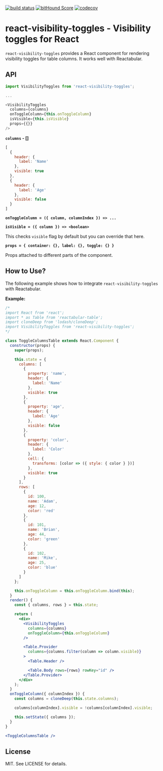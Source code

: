 [![build status](https://secure.travis-ci.org/reactabular/react-visibility-toggles.svg)](http://travis-ci.org/reactabular/react-visibility-toggles) [![bitHound Score](https://www.bithound.io/github/reactabular/react-visibility-toggles/badges/score.svg)](https://www.bithound.io/github/reactabular/react-visibility-toggles) [![codecov](https://codecov.io/gh/reactabular/react-visibility-toggles/branch/master/graph/badge.svg)](https://codecov.io/gh/reactabular/react-visibility-toggles)

# react-visibility-toggles - Visibility toggles for React

`react-visibility-toggles` provides a React component for rendering visibility toggles for table columns. It works well with Reactabular.

## API

```javascript
import VisibilityToggles from 'react-visibility-toggles';

...

<VisibilityToggles
  columns={columns}
  onToggleColumn={this.onToggleColumn}
  isVisible={this.isVisible}
  props={{}}
/>
```

**`columns` - [<column>]**

```javascript
[
  {
    header: {
      label: 'Name'
    },
    visible: true
  },
  {
    header: {
      label: 'Age'
    },
    visible: false
  }
]
```

**`onToggleColumn = ({ column, columnIndex }) => ...`**

**`isVisible = ({ column }) => <boolean>`**

This checks `visible` flag by default but you can override that here.

**`props = { container: {}, label: {}, toggle: {} }`**

Props attached to different parts of the component.

## How to Use?

The following example shows how to integrate `react-visibility-toggles` with Reactabular.

**Example:**

```jsx
/*
import React from 'react';
import * as Table from 'reactabular-table';
import cloneDeep from 'lodash/cloneDeep';
import VisibilityToggles from 'react-visibility-toggles';
*/

class ToggleColumnsTable extends React.Component {
  constructor(props) {
    super(props);

    this.state = {
      columns: [
        {
          property: 'name',
          header: {
            label: 'Name'
          },
          visible: true
        },
        {
          property: 'age',
          header: {
            label: 'Age'
          },
          visible: false
        },
        {
          property: 'color',
          header: {
            label: 'Color'
          },
          cell: {
            transforms: [color => ({ style: { color } })]
          },
          visible: true
        }
      ],
      rows: [
        {
          id: 100,
          name: 'Adam',
          age: 12,
          color: 'red'
        },
        {
          id: 101,
          name: 'Brian',
          age: 44,
          color: 'green'
        },
        {
          id: 102,
          name: 'Mike',
          age: 25,
          color: 'blue'
        }
      ]
    };

    this.onToggleColumn = this.onToggleColumn.bind(this);
  }
  render() {
    const { columns, rows } = this.state;

    return (
      <div>
        <VisibilityToggles
          columns={columns}
          onToggleColumn={this.onToggleColumn}
        />

        <Table.Provider
          columns={columns.filter(column => column.visible)}
        >
          <Table.Header />

          <Table.Body rows={rows} rowKey="id" />
        </Table.Provider>
      </div>
    );
  }
  onToggleColumn({ columnIndex }) {
    const columns = cloneDeep(this.state.columns);

    columns[columnIndex].visible = !columns[columnIndex].visible;

    this.setState({ columns });
  }
}

<ToggleColumnsTable />
```

## License

MIT. See LICENSE for details.

